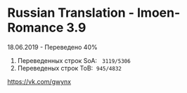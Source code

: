 # Russian Translation - Imoen-Romance 3.9 
18.06.2019 - Переведено 40%
<ol>
<li>Переведенных строк SoA: &nbsp;&nbsp;<code>3119/5306</code>&nbsp;</li>
<li>Переведеных строк ToB:&nbsp;&nbsp;<code>945/4832</code>&nbsp;</li>
</ol>

<p><a href="https://vk.com/gwynx" target="_blank" rel="noopener">https://vk.com/gwynx</a></p>


